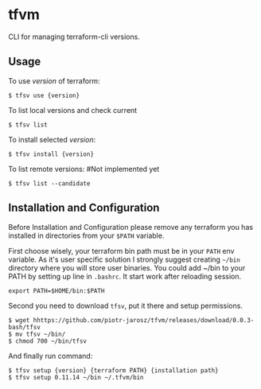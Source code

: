tfvm
========

CLI for managing terraform-cli versions.

Usage
-----

To use *version* of terraform:

    $ tfsv use {version}

To list local versions and check current

    $ tfsv list

To install selected *version*:

    $ tfsv install {version}
    
To list remote versions: #Not implemented yet

    $ tfsv list --candidate

Installation and Configuration
-------------
Before Installation and Configuration please remove any terraform you has installed in directories from your ```$PATH``` variable.

First choose wisely, your terraform bin path must be in your ```PATH``` env variable.
As it's user specific solution I strongly suggest creating ```~/bin``` directory where you will store user binaries.
You could add ~/bin to your PATH by setting up line in ```.bashrc```. It start work after reloading session.

    export PATH=$HOME/bin:$PATH

Second you need to download ```tfsv```, put it there and setup permissions.

    $ wget hhttps://github.com/piotr-jarosz/tfvm/releases/download/0.0.3-bash/tfsv
    $ mv tfsv ~/bin/
    $ chmod 700 ~/bin/tfsv

And finally run command:

    $ tfsv setup {version} {terraform PATH} {installation path}
    $ tfsv setup 0.11.14 ~/bin ~/.tfvm/bin

